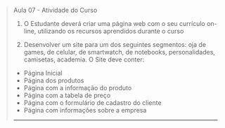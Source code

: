 > Aula 07 - Atividade do Curso
>
> 1) O Estudante deverá criar uma página web com o seu currículo on-line, utilizando os recursos aprendidos durante o curso
>
> 2) Desenvolver um site para um dos seguintes segmentos: oja de games, de celular, de smartwatch, de notebooks, personalidades, camisetas, academia. O Site deve conter:
>
> - Página Inicial
> - Página dos produtos
> - Página com a informação do produto
> - Página com a tabela de preço
> - Página com o formulário de cadastro do cliente
> - Página com informações sobre a empresa
>
> -------